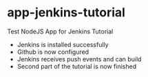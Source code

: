 # app-jenkins-tutorial
Test NodeJS App for Jenkins Tutorial 

- Jenkins is installed successfully
- Github is now configured
- Jenkins receives push events and can build
- Second part of the tutorial is now finished
